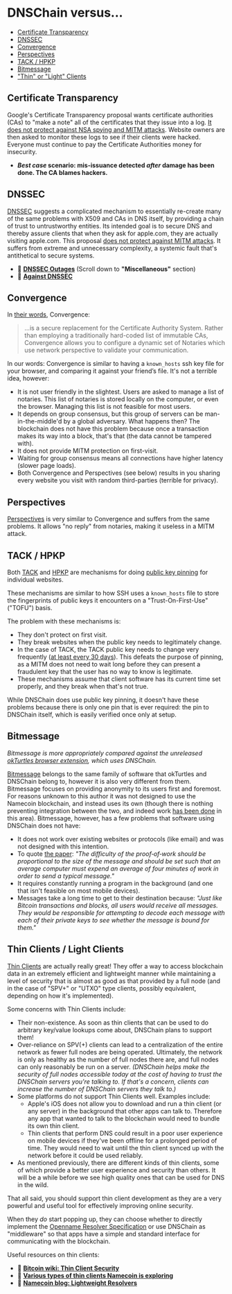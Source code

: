 # DNSChain versus...

- [Certificate Transparency](<#certificate-transparency>)
- [DNSSEC](<#dnssec>)
- [Convergence](<#convergence>)
- [Perspectives](<#perspectives>)
- [TACK / HPKP](<#tack--hpkp>)
- [Bitmessage](<#bitmessage>)
- ["Thin" or "Light" Clients](<#thin-clients--light-clients>)

## Certificate Transparency

Google's Certificate Transparency proposal wants certificate authorities (CAs) to "make a note" all of the certificates that they issue into a log. [It does not protect against NSA spying and MITM attacks](http://blog.okturtles.com/2014/09/the-trouble-with-certificate-transparency/). Website owners are then asked to monitor these logs to see if their clients were hacked. Everyone must continue to pay the Certificate Authorities money for insecurity.

- __*Best case* scenario: mis-issuance detected _after_ damage has been done. The CA blames hackers.__

## DNSSEC

[DNSSEC](http://www.icann.org/en/about/learning/factsheets/dnssec-qaa-09oct08-en.htm) suggests a complicated mechanism to essentially re-create many of the same problems with X509 and CAs in DNS itself, by providing a chain of trust to untrustworthy entities. Its intended goal is to secure DNS and thereby assure clients that when they ask for apple.com, they are actually visiting apple.com. This proposal [does not protect against MITM attacks](http://www.thoughtcrime.org/blog/ssl-and-the-future-of-authenticity/). It suffers from extreme and unnecessary complexity, a systemic fault that's antithetical to secure systems.

- :page_facing_up: __[DNSSEC Outages](http://ianix.com/pub/dnssec-outages.html)__ (Scroll down to __"Miscellaneous"__ section)
- :page_facing_up: __[Against DNSSEC](http://sockpuppet.org/blog/2015/01/15/against-dnssec/)__

## Convergence

In [their words](http://convergence.io/details.html), Convergence:

> ...is a secure replacement for the Certificate Authority System. Rather than employing a traditionally hard-coded list of immutable CAs, Convergence allows you to configure a dynamic set of Notaries which use network perspective to validate your communication.

In our words: Convergence is similar to having a `known_hosts` ssh key file for your browser, and comparing it against your friend’s file. It's not a terrible idea, however:

- It is not user friendly in the slightest. Users are asked to manage a list of notaries. This list of notaries is stored locally on the computer, or even the browser. Managing this list is not feasible for most users.
- It depends on group consensus, but this group of servers can be man-in-the-middle'd by a global adversary. What happens then? The blockchain does not have this problem because once a transaction makes its way into a block, that's that (the data cannot be tampered with).
- It does not provide MITM protection on first-visit.
- Waiting for group consensus means all connections have higher latency (slower page loads).
- Both Convergence and Perspectives (see below) results in you sharing every website you visit with random third-parties (terrible for privacy).

## Perspectives

[Perspectives](http://perspectives-project.org/) is very similar to Convergence and suffers from the same problems. It allows "no reply" from notaries, making it useless in a MITM attack.

## TACK / HPKP

Both [TACK](https://lwn.net/Articles/499134/) and [HPKP](https://developer.mozilla.org/en-US/docs/Web/Security/Public_Key_Pinning) are mechanisms for doing [public key pinning](https://en.wikipedia.org/wiki/Transport_Layer_Security#Certificate_pinning) for individual websites.

These mechanisms are similar to how SSH uses a `known_hosts` file to store the fingerprints of public keys it encounters on a "Trust-On-First-Use" ("TOFU") basis.

The problem with these mechanisms is:

- They don't protect on first visit.
- They break websites when the public key needs to legitimately change.
- In the case of TACK, the TACK public key needs to change very frequently ([at least every 30 days](https://lwn.net/Articles/499134/)). This defeats the purpose of pinning, as a MITM does not need to wait long before they can present a fraudulent key that the user has no way to know is legitimate.
- These mechanisms assume that client software has its current time set properly, and they break when that's not true.

While DNSChain does use public key pinning, it doesn't have these problems because there is only one pin that is ever required: the pin to DNSChain itself, which is easily verified once only at setup.

## Bitmessage

_Bitmessage is more appropriately compared against the unreleased [okTurtles browser extension](http://okturtles.org), which uses DNSChain._

[Bitmessage](https://bitmessage.org/wiki/Main_Page) belongs to the same family of software that okTurtles and DNSChain belong to, however it is also very different from them. Bitmessage focuses on providing anonymity to its users first and foremost. For reasons unknown to this author it was not designed to use the Namecoin blockchain, and instead uses its own (though there is nothing preventing integration between the two, and indeed work [has been done](https://bitmessage.org/forum/index.php?topic=2563.0) in this area). Bitmessage, however, has a few problems that software using DNSChain does not have:

- It does not work over existing websites or protocols (like email) and was not designed with this intention.
- To quote [the paper](http://okturtles.com/other/bitmessage.pdf): _"The difficulty of the proof‐of‐work should be proportional to the size of the message and should be set such that an average computer must expend an average of four minutes of work in order to send a typical message."_
- It requires constantly running a program in the background (and one that isn't feasible on most mobile devices).
- Messages take a long time to get to their destination because: _"Just like Bitcoin transactions and blocks, all users would receive all messages. They would be responsible for attempting to decode each message with each of their private keys to see whether the message is bound for them."_

## Thin Clients / Light Clients

[Thin Clients](https://en.bitcoin.it/wiki/Thin_Client_Security) are actually really great! They offer a way to access blockchain data in an extremely efficient and lightweight manner while maintaining a level of security that is almost as good as that provided by a full node (and in the case of "SPV+" or "UTXO" type clients, possibly equivalent, depending on how it's implemented).

Some concerns with Thin Clients include:

- Their non-existence. As soon as thin clients that can be used to do arbitrary key/value lookups come about, DNSChain plans to support them!
- Over-reliance on SPV(+) clients can lead to a centralization of the entire network as fewer full nodes are being operated. Ultimately, the network is only as healthy as the number of full nodes there are, and full nodes can only reasonably be run on a server. *(DNSChain helps make the security of full nodes accessible today at the cost of having to trust the DNSChain servers you're talking to. If that's a concern, clients can increase the number of DNSChain servers they talk to.)*
- Some platforms do not support Thin Clients well. Examples include:
    * Apple's iOS does not allow you to download and run a thin client (or any server) in the background that other apps can talk to. Therefore any app that wanted to talk to the blockchain would need to bundle its own thin client.
    * Thin clients that perform DNS could result in a poor user experience on mobile devices if they've been offline for a prolonged period of time. They would need to wait until the thin client synced up with the network before it could be used reliably.
- As mentioned previously, there are different kinds of thin clients, some of which provide a better user experience and security than others. It will be a while before we see high quality ones that can be used for DNS in the wild.

That all said, you should support thin client development as they are a very powerful and useful tool for effectively improving online security.

When they *do* start popping up, they can choose whether to directly implement the [Openname Resolver Specification](https://github.com/openname/openname-specifications/blob/master/resolvers.md) or use DNSChain as "middleware" so that apps have a simple and standard interface for communicating with the blockchain.

Useful resources on thin clients:

- :page_facing_up: __[Bitcoin wiki: Thin Client Security](https://en.bitcoin.it/wiki/Thin_Client_Security)__
- :page_facing_up: __[Various types of thin clients Namecoin is exploring](https://github.com/hlandau/ncdocs/blob/master/stateofnamecoin.md)__
- :page_facing_up: __[Namecoin blog: Lightweight Resolvers](http://blog.namecoin.org/post/109811339625/lightweight-resolvers)__
